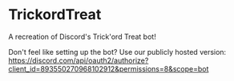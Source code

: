 # TrickordTreat
A recreation of Discord's Trick'ord Treat bot!

Don't feel like setting up the bot? Use our publicly hosted version:
https://discord.com/api/oauth2/authorize?client_id=893550270968102912&permissions=8&scope=bot
